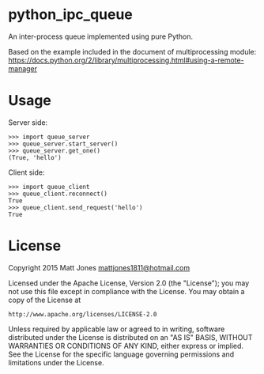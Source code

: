 python_ipc_queue
================

An inter-process queue implemented using pure Python.

Based on the example included in the document of multiprocessing module:
https://docs.python.org/2/library/multiprocessing.html#using-a-remote-manager

Usage
=====

Server side:
```
>>> import queue_server
>>> queue_server.start_server()
>>> queue_server.get_one()
(True, 'hello')
```

Client side:
```
>>> import queue_client
>>> queue_client.reconnect()
True
>>> queue_client.send_request('hello')
True
```

License
=======

Copyright 2015 Matt Jones <mattjones1811@hotmail.com>

Licensed under the Apache License, Version 2.0 (the "License");
you may not use this file except in compliance with the License.
You may obtain a copy of the License at

    http://www.apache.org/licenses/LICENSE-2.0

Unless required by applicable law or agreed to in writing, software
distributed under the License is distributed on an "AS IS" BASIS,
WITHOUT WARRANTIES OR CONDITIONS OF ANY KIND, either express or implied.
See the License for the specific language governing permissions and
limitations under the License.
